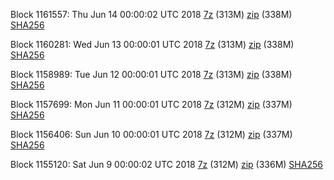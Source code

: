 Block 1161557: Thu Jun 14 00:00:02 UTC 2018 [7z](https://transfer.sh/13hWeQ/bootstrap.dat.20180614.7z) (313M) [zip](https://transfer.sh/R4mrT/bootstrap.dat.20180614.zip) (338M) [SHA256](https://transfer.sh/F60w2/sha256.txt)

Block 1160281: Wed Jun 13 00:00:01 UTC 2018 [7z](https://transfer.sh/3ypRk/bootstrap.dat.20180613.7z) (313M) [zip](https://transfer.sh/P3Yke/bootstrap.dat.20180613.zip) (338M) [SHA256](https://transfer.sh/15E3F1/sha256.txt)

Block 1158989: Tue Jun 12 00:00:01 UTC 2018 [7z](https://transfer.sh/10xIub/bootstrap.dat.20180612.7z) (313M) [zip](https://transfer.sh/6FLZN/bootstrap.dat.20180612.zip) (338M) [SHA256](https://transfer.sh/14FtzY/sha256.txt)

Block 1157699: Mon Jun 11 00:00:01 UTC 2018 [7z](https://transfer.sh/11QzYk/bootstrap.dat.20180611.7z) (312M) [zip](https://transfer.sh/5qJP6/bootstrap.dat.20180611.zip) (337M) [SHA256](https://transfer.sh/uBYLO/sha256.txt)

Block 1156406: Sun Jun 10 00:00:01 UTC 2018 [7z](https://transfer.sh/11ebO1/bootstrap.dat.20180610.7z) (312M) [zip](https://transfer.sh/jUeLh/bootstrap.dat.20180610.zip) (337M) [SHA256](https://transfer.sh/10usN4/sha256.txt)

Block 1155120: Sat Jun  9 00:00:02 UTC 2018 [7z](https://transfer.sh/4uDFJ/bootstrap.dat.20180609.7z) (312M) [zip](https://transfer.sh/SZGLo/bootstrap.dat.20180609.zip) (336M) [SHA256](https://transfer.sh/HJEtD/sha256.txt)
